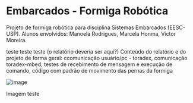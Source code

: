 # Embarcados - Formiga Robótica
Projeto de formiga robótica para disciplina Sistemas Embarcados (EESC-USP). Alunos envolvidos: Manoela Rodrigues, Marcela Honma, Victor Moreira.

teste teste teste (o relatório deveria ser aqui?)
Conteúdo do relatório e do projeto de forma geral: ccomunicação usuário/pc - toradex, comunicação toradex-mbed, testes de recebimento de mensagem e execução de comando, código com padrão de movimento das pernas da formiga

![image](https://user-images.githubusercontent.com/82612592/127589260-1ed236b8-fc52-4524-ab71-36cfe67e2d29.png)

Imagem teste
